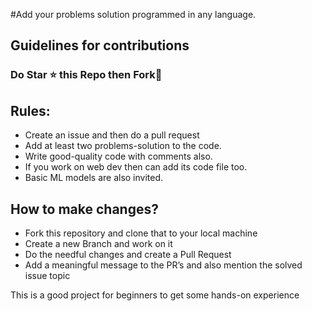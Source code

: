 #Add your problems solution programmed in any language. 
## Guidelines for contributions


### Do Star ⭐ this Repo then Fork🍴


## Rules:
- Create an issue and then do a pull request
- Add at least two problems-solution to the code.
- Write good-quality code with comments also.
- If you work on web dev then can add its code file too.
- Basic ML models are also invited.

## How to make changes?

- Fork this repository and clone that to your local machine
- Create a new Branch and work on it
- Do the needful changes and create a Pull Request
- Add a meaningful message to the PR’s and also mention the solved issue topic


This is a good project for beginners to get some hands-on experience
